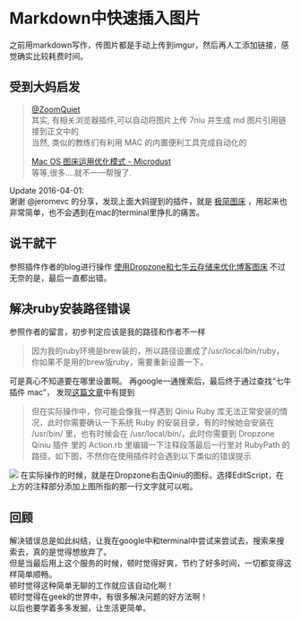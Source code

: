 # Markdown中快速插入图片

之前用markdown写作，传图片都是手动上传到imgur，然后再人工添加链接，感觉确实比较耗费时间。


## 受到大妈启发
> [@ZoomQuiet](https://github.com/OpenMindClub/Writer002/issues/88)  
>其实, 有相关浏览器插件,可以自动将图片上传 7niu 并生成 md 图片引用链接到正文中的  
>当然, 类似的教练们有利用 MAC 的内置便利工具完成自动化的
>
>[Mac OS 图床运用优化模式 - Microdust](
http://azeril.me/blog/How-To-Use-Image-Hosting-Quickly.html)  
>等等,很多....就不一一帮搜了.

Update 2016-04-01:  
谢谢 @jeromevc 的分享，发现上面大妈提到的插件，就是 [极简图床](http://yotuku.cn/) ，用起来也非常简单，也不会遇到在mac的terminal里挣扎的痛苦。

## 说干就干
参照插件作者的blog进行操作 [使用Dropzone和七牛云存储来优化博客图床](http://yansu.org/2015/01/10/use-dropzone-and-qiniu-to-store-blog-images.html)
不过无奈的是，最后一直都出错。  

## 解决ruby安装路径错误
参照作者的留言，初步判定应该是我的路径和作者不一样
> 因为我的ruby环境是brew装的，所以路径设置成了/usr/local/bin/ruby，你如果不是用的brew版ruby，需要重新设置一下。

可是真心不知道要在哪里设置啊。
再google一通搜索后，最后终于通过查找“七牛插件 mac”，
发现[这篇文章](http://www.waerfa.com/upload-pix-to-qiniu-by-dropzone)中有提到

> 但在实际操作中，你可能会像我一样遇到 Qiniu Ruby 库无法正常安装的情况，此时你需要确认一下系统 Ruby 的安装目录，有的时候她会安装在 /usr/bin/ 里，也有时候会在 /usr/local/bin/，此时你需要到 Dropzone Qiniu 插件 里的 Action.rb 里编辑一下注释段落最后一行里对 RubyPath 的路径，如下图，不然你在使用插件时会遇到以下类似的错误提示

![](http://7xsjcm.com1.z0.glb.clouddn.com/dropzone.png)
在实际操作的时候，就是在Dropzone右击Qiniu的图标，选择EditScript，在上方的注释部分添加上图所指的那一行文字就可以啦。

## 回顾
解决错误总是如此纠结，让我在google中和terminal中尝试来尝试去，搜索来搜索去，真的是觉得想放弃了。  
但是当最后用上这个服务的时候，顿时觉得好爽，节约了好多时间，一切都变得这样简单顺畅。  
顿时觉得这种简单无聊的工作就应该自动化啊！  
顿时觉得在geek的世界中，有很多解决问题的好方法啊！  
以后也要学着多多发掘，让生活更简单。

